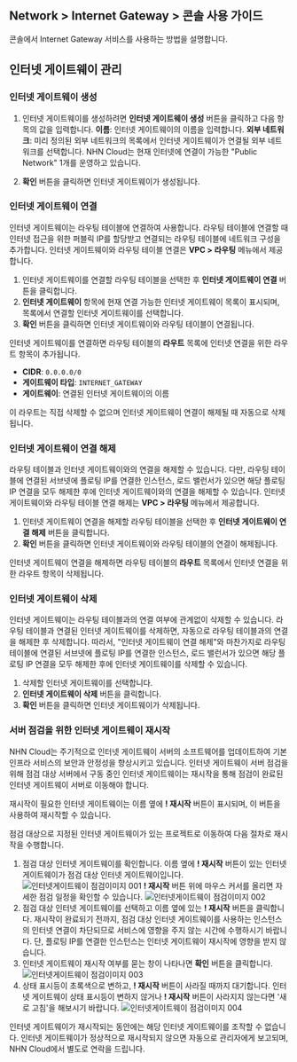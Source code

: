 ## Network > Internet Gateway > 콘솔 사용 가이드
콘솔에서 Internet Gateway 서비스를 사용하는 방법을 설명합니다.

## 인터넷 게이트웨이 관리
### 인터넷 게이트웨이 생성
1. 인터넷 게이트웨이를 생성하려면 **인터넷 게이트웨이 생성** 버튼을 클릭하고 다음 항목의 값을 입력합니다.
**이름**: 인터넷 게이트웨이의 이름을 입력합니다.
**외부 네트워크**: 미리 정의된 외부 네트워크의 목록에서 인터넷 게이트웨이가 연결될 외부 네트워크를 선택합니다. NHN Cloud는 현재 인터넷에 연결이 가능한 "Public Network" 1개를 운영하고 있습니다.

2. **확인** 버튼을 클릭하면 인터넷 게이트웨이가 생성됩니다.

### 인터넷 게이트웨이 연결
인터넷 게이트웨이는 라우팅 테이블에 연결하여 사용합니다. 라우팅 테이블에 연결할 때 인터넷 접근을 위한 퍼블릭 IP를 할당받고 연결되는 라우팅 테이블에 네트워크 구성을 추가합니다.
인터넷 게이트웨이와 라우팅 테이블 연결은 **VPC > 라우팅** 메뉴에서 제공합니다.

1. 인터넷 게이트웨이를 연결할 라우팅 테이블을 선택한 후 **인터넷 게이트웨이 연결** 버튼을 클릭합니다.
2. **인터넷 게이트웨이** 항목에 현재 연결 가능한 인터넷 게이트웨이 목록이 표시되며, 목록에서 연결할 인터넷 게이트웨이를 선택합니다.
3. **확인** 버튼을 클릭하면 인터넷 게이트웨이와 라우팅 테이블이 연결됩니다.

인터넷 게이트웨이를 연결하면 라우팅 테이블의 **라우트** 목록에 인터넷 연결을 위한 라우트 항목이 추가됩니다.

* **CIDR**: `0.0.0.0/0`
* **게이트웨이 타입**: `INTERNET_GATEWAY`
* **게이트웨이**: 연결된 인터넷 게이트웨이의 이름

이 라우트는 직접 삭제할 수 없으며 인터넷 게이트웨이 연결이 해제될 때 자동으로 삭제됩니다.

### 인터넷 게이트웨이 연결 해제
라우팅 테이블과 인터넷 게이트웨이와의 연결을 해제할 수 있습니다. 다만, 라우팅 테이블에 연결된 서브넷에 플로팅 IP를 연결한 인스턴스, 로드 밸런서가 있으면 해당 플로팅 IP 연결을 모두 해제한 후에 인터넷 게이트웨이와의 연결을 해제할 수 있습니다.
인터넷 게이트웨이와 라우팅 테이블 연결 해제는 **VPC > 라우팅** 메뉴에서 제공합니다.

1. 인터넷 게이트웨이 연결을 해제할 라우팅 테이블을 선택한 후 **인터넷 게이트웨이 연결 해제** 버튼을 클릭합니다.
2. **확인** 버튼을 클릭하면 인터넷 게이트웨이와 라우팅 테이블의 연결이 해제됩니다.

인터넷 게이트웨이 연결을 해제하면 라우팅 테이블의 **라우트** 목록에서 인터넷 연결을 위한 라우트 항목이 삭제됩니다.

### 인터넷 게이트웨이 삭제
인터넷 게이트웨이는 라우팅 테이블과의 연결 여부에 관계없이 삭제할 수 있습니다. 라우팅 테이블과 연결된 인터넷 게이트웨이를 삭제하면, 자동으로 라우팅 테이블과의 연결을 해제한 후 삭제합니다. 따라서, "인터넷 게이트웨이 연결 해제"와 마찬가지로 라우팅 테이블에 연결된 서브넷에 플로팅 IP를 연결한 인스턴스, 로드 밸런서가 있으면 해당 플로팅 IP 연결을 모두 해제한 후에 인터넷 게이트웨이를 삭제할 수 있습니다.

1. 삭제할 인터넷 게이트웨이를 선택합니다.
2. **인터넷 게이트웨이 삭제** 버튼을 클릭합니다.
3. **확인** 버튼을 클릭하면 인터넷 게이트웨이가 삭제됩니다.

### 서버 점검을 위한 인터넷 게이트웨이 재시작

NHN Cloud는 주기적으로 인터넷 게이트웨이 서버의 소프트웨어를 업데이트하여 기본 인프라 서비스의 보안과 안정성을 향상시키고 있습니다.
인터넷 게이트웨이 서버 점검을 위해 점검 대상 서버에서 구동 중인 인터넷 게이트웨이는 재시작을 통해 점검이 완료된 인터넷 게이트웨이 서버로 이동해야 합니다.

재시작이 필요한 인터넷 게이트웨이는 이름 옆에 **! 재시작** 버튼이 표시되며, 이 버튼을 사용하여 재시작할 수 있습니다.

점검 대상으로 지정된 인터넷 게이트웨이가 있는 프로젝트로 이동하여 다음 절차로 재시작을 수행합니다.

1. 점검 대상 인터넷 게이트웨이를 확인합니다.
   이름 옆에 **! 재시작** 버튼이 있는 인터넷 게이트웨이가 점검 대상 인터넷 게이트웨이입니다.
   ![인터넷게이트웨이 점검이미지 001](http://static.toastoven.net/prod_vpc/ConsoleGuide/ig_planned_migration_guide-ko-001.png)
   **! 재시작** 버튼 위에 마우스 커서를 올리면 자세한 점검 일정을 확인할 수 있습니다. 
   ![인터넷게이트웨이 점검이미지 002](http://static.toastoven.net/prod_vpc/ConsoleGuide/ig_planned_migration_guide-ko-002.png)
2. 점검 대상 인터넷 게이트웨이를 선택하고 이름 옆에 있는 **! 재시작** 버튼을 클릭합니다.
   재시작이 완료되기 전까지, 점검 대상 인터넷 게이트웨이를 사용하는 인스턴스의 인터넷 연결이 차단되므로 서비스에 영향을 주지 않는 시간에 수행하시기 바랍니다.
   단, 플로팅 IP를 연결한 인스턴스는 인터넷 게이트웨이 재시작에 영향을 받지 않습니다.
3. 인터넷 게이트웨이 재시작 여부를 묻는 창이 나타나면 **확인** 버튼을 클릭합니다.
   ![인터넷게이트웨이 점검이미지 003](http://static.toastoven.net/prod_vpc/ConsoleGuide/ig_planned_migration_guide-ko-003.png)
4. 상태 표시등이 초록색으로 변하고, **! 재시작** 버튼이 사라질 때까지 대기합니다.
   인터넷 게이트웨이 상태 표시등이 변하지 않거나 **! 재시작** 버튼이 사라지지 않는다면 '새로 고침'을 해보시기 바랍니다.
   ![인터넷게이트웨이 점검이미지 004](http://static.toastoven.net/prod_vpc/ConsoleGuide/ig_planned_migration_guide-ko-004.png)

인터넷 게이트웨이가 재시작되는 동안에는 해당 인터넷 게이트웨이를 조작할 수 없습니다.
인터넷 게이트웨이가 정상적으로 재시작되지 않으면 자동으로 관리자에게 보고되며, NHN Cloud에서 별도로 연락을 드립니다.
